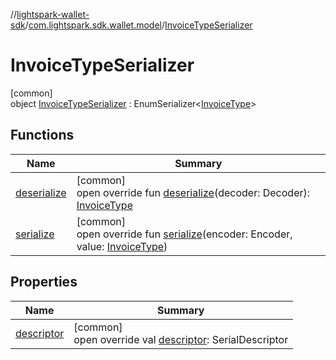 //[lightspark-wallet-sdk](../../../index.md)/[com.lightspark.sdk.wallet.model](../index.md)/[InvoiceTypeSerializer](index.md)

# InvoiceTypeSerializer

[common]\
object [InvoiceTypeSerializer](index.md) : EnumSerializer&lt;[InvoiceType](../-invoice-type/index.md)&gt;

## Functions

| Name | Summary |
|---|---|
| [deserialize](../-withdrawal-request-status-serializer/index.md#-119773072%2FFunctions%2F-1149551407) | [common]<br>open override fun [deserialize](../-withdrawal-request-status-serializer/index.md#-119773072%2FFunctions%2F-1149551407)(decoder: Decoder): [InvoiceType](../-invoice-type/index.md) |
| [serialize](index.md#1033389663%2FFunctions%2F-1149551407) | [common]<br>open override fun [serialize](index.md#1033389663%2FFunctions%2F-1149551407)(encoder: Encoder, value: [InvoiceType](../-invoice-type/index.md)) |

## Properties

| Name | Summary |
|---|---|
| [descriptor](../-withdrawal-request-status-serializer/index.md#-54158242%2FProperties%2F-1149551407) | [common]<br>open override val [descriptor](../-withdrawal-request-status-serializer/index.md#-54158242%2FProperties%2F-1149551407): SerialDescriptor |
